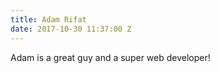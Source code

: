 ```yaml
---
title: Adam Rifat
date: 2017-10-30 11:37:00 Z
---
```


Adam is a great guy and a super web developer!